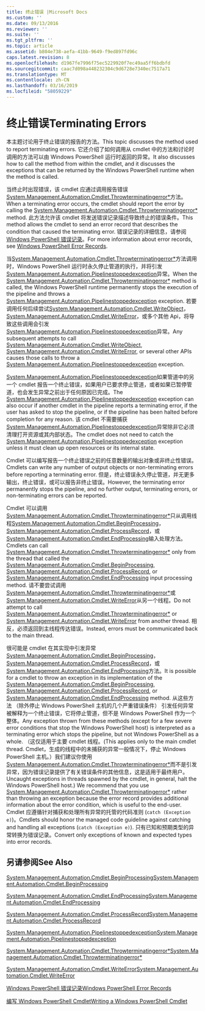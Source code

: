 ```yaml
---
title: 终止错误 |Microsoft Docs
ms.custom: ''
ms.date: 09/13/2016
ms.reviewer: ''
ms.suite: ''
ms.tgt_pltfrm: ''
ms.topic: article
ms.assetid: b804e738-aefa-41bb-9649-f9ed897fd96c
caps.latest.revision: 8
ms.openlocfilehash: d1967fe7996f75ec5229920f7ec49aa5ff6bdbfd
ms.sourcegitcommit: caac7d098a448232304c9d6728e7340ec7517a71
ms.translationtype: MT
ms.contentlocale: zh-CN
ms.lasthandoff: 03/16/2019
ms.locfileid: "58059229"
---
```

# <a name="terminating-errors"></a><span data-ttu-id="09052-102">终止错误</span><span class="sxs-lookup"><span data-stu-id="09052-102">Terminating Errors</span></span>

<span data-ttu-id="09052-103">本主题讨论用于终止错误的报告的方法。</span><span class="sxs-lookup"><span data-stu-id="09052-103">This topic discusses the method used to report terminating errors.</span></span> <span data-ttu-id="09052-104">它还介绍了如何调用从 cmdlet 中的方法和讨论时调用的方法可以由 Windows PowerShell 运行时返回的异常。</span><span class="sxs-lookup"><span data-stu-id="09052-104">It also discusses how to call the method from within the cmdlet, and it discusses the exceptions that can be returned by the Windows PowerShell runtime when the method is called.</span></span>

<span data-ttu-id="09052-105">当终止时出现错误，该 cmdlet 应通过调用报告错误[System.Management.Automation.Cmdlet.Throwterminatingerror\*](/dotnet/api/System.Management.Automation.Cmdlet.ThrowTerminatingError)方法。</span><span class="sxs-lookup"><span data-stu-id="09052-105">When a terminating error occurs, the cmdlet should report the error by calling the [System.Management.Automation.Cmdlet.Throwterminatingerror\*](/dotnet/api/System.Management.Automation.Cmdlet.ThrowTerminatingError) method.</span></span> <span data-ttu-id="09052-106">此方法允许该 cmdlet 将发送错误记录描述导致终止的错误条件。</span><span class="sxs-lookup"><span data-stu-id="09052-106">This method allows the cmdlet to send an error record that describes the condition that caused the terminating error.</span></span> <span data-ttu-id="09052-107">错误记录的详细信息，请参阅[Windows PowerShell 错误记录](./windows-powershell-error-records.md)。</span><span class="sxs-lookup"><span data-stu-id="09052-107">For more information about error records, see [Windows PowerShell Error Records](./windows-powershell-error-records.md).</span></span>

<span data-ttu-id="09052-108">当[System.Management.Automation.Cmdlet.Throwterminatingerror\*](/dotnet/api/System.Management.Automation.Cmdlet.ThrowTerminatingError)方法调用时，Windows PowerShell 运行时永久停止管道的执行，并将引发[System.Management.Automation.Pipelinestoppedexception](/dotnet/api/System.Management.Automation.PipelineStoppedException)异常。</span><span class="sxs-lookup"><span data-stu-id="09052-108">When the [System.Management.Automation.Cmdlet.Throwterminatingerror\*](/dotnet/api/System.Management.Automation.Cmdlet.ThrowTerminatingError) method is called, the  Windows PowerShell runtime permanently stops the execution of the pipeline and throws a [System.Management.Automation.Pipelinestoppedexception](/dotnet/api/System.Management.Automation.PipelineStoppedException) exception.</span></span> <span data-ttu-id="09052-109">若要调用任何后续尝试[System.Management.Automation.Cmdlet.WriteObject](/dotnet/api/System.Management.Automation.Cmdlet.WriteObject)， [System.Management.Automation.Cmdlet.WriteError](/dotnet/api/System.Management.Automation.Cmdlet.WriteError)，或多个其他 Api，将导致这些调用会引发[System.Management.Automation.Pipelinestoppedexception](/dotnet/api/System.Management.Automation.PipelineStoppedException)异常。</span><span class="sxs-lookup"><span data-stu-id="09052-109">Any subsequent attempts to call [System.Management.Automation.Cmdlet.WriteObject](/dotnet/api/System.Management.Automation.Cmdlet.WriteObject), [System.Management.Automation.Cmdlet.WriteError](/dotnet/api/System.Management.Automation.Cmdlet.WriteError), or several other APIs causes those calls to throw a [System.Management.Automation.Pipelinestoppedexception](/dotnet/api/System.Management.Automation.PipelineStoppedException) exception.</span></span>

<span data-ttu-id="09052-110">[System.Management.Automation.Pipelinestoppedexception](/dotnet/api/System.Management.Automation.PipelineStoppedException)如果管道中的另一个 cmdlet 报告一个终止错误，如果用户已要求停止管道，或者如果已暂停管道，也会发生异常之前出于任何原因已完成。</span><span class="sxs-lookup"><span data-stu-id="09052-110">The [System.Management.Automation.Pipelinestoppedexception](/dotnet/api/System.Management.Automation.PipelineStoppedException) exception can also occur if another cmdlet in the pipeline reports a terminating error, if the user has asked to stop the pipeline, or if the pipeline has been halted before completion for any reason.</span></span> <span data-ttu-id="09052-111">该 cmdlet 不需要捕获[System.Management.Automation.Pipelinestoppedexception](/dotnet/api/System.Management.Automation.PipelineStoppedException)异常除非它必须清理打开资源或其内部状态。</span><span class="sxs-lookup"><span data-stu-id="09052-111">The cmdlet does not need to catch the [System.Management.Automation.Pipelinestoppedexception](/dotnet/api/System.Management.Automation.PipelineStoppedException) exception unless it must clean up open resources or its internal state.</span></span>

<span data-ttu-id="09052-112">Cmdlet 可以编写报告一个终止错误之前的任意数量的输出对象或非终止性错误。</span><span class="sxs-lookup"><span data-stu-id="09052-112">Cmdlets can write any number of output objects or non-terminating errors before reporting a terminating error.</span></span> <span data-ttu-id="09052-113">但是，终止错误永久停止管道，并无更多输出，终止错误，或可以报告非终止错误。</span><span class="sxs-lookup"><span data-stu-id="09052-113">However, the terminating error permanently stops the pipeline, and no further output, terminating errors, or non-terminating errors can be reported.</span></span>

<span data-ttu-id="09052-114">Cmdlet 可以调用[System.Management.Automation.Cmdlet.Throwterminatingerror\*](/dotnet/api/System.Management.Automation.Cmdlet.ThrowTerminatingError)只从调用线程[System.Management.Automation.Cmdlet.BeginProcessing](/dotnet/api/System.Management.Automation.Cmdlet.BeginProcessing)， [System.Management.Automation.Cmdlet.ProcessRecord](/dotnet/api/System.Management.Automation.Cmdlet.ProcessRecord)，或[System.Management.Automation.Cmdlet.EndProcessing](/dotnet/api/System.Management.Automation.Cmdlet.EndProcessing)输入处理方法。</span><span class="sxs-lookup"><span data-stu-id="09052-114">Cmdlets can call [System.Management.Automation.Cmdlet.Throwterminatingerror\*](/dotnet/api/System.Management.Automation.Cmdlet.ThrowTerminatingError) only from the thread that called the [System.Management.Automation.Cmdlet.BeginProcessing](/dotnet/api/System.Management.Automation.Cmdlet.BeginProcessing), [System.Management.Automation.Cmdlet.ProcessRecord](/dotnet/api/System.Management.Automation.Cmdlet.ProcessRecord), or [System.Management.Automation.Cmdlet.EndProcessing](/dotnet/api/System.Management.Automation.Cmdlet.EndProcessing) input processing method.</span></span> <span data-ttu-id="09052-115">请不要尝试调用[System.Management.Automation.Cmdlet.Throwterminatingerror\*](/dotnet/api/System.Management.Automation.Cmdlet.ThrowTerminatingError)或[System.Management.Automation.Cmdlet.WriteError](/dotnet/api/System.Management.Automation.Cmdlet.WriteError)从另一个线程。</span><span class="sxs-lookup"><span data-stu-id="09052-115">Do not attempt to call [System.Management.Automation.Cmdlet.Throwterminatingerror\*](/dotnet/api/System.Management.Automation.Cmdlet.ThrowTerminatingError) or [System.Management.Automation.Cmdlet.WriteError](/dotnet/api/System.Management.Automation.Cmdlet.WriteError) from another thread.</span></span> <span data-ttu-id="09052-116">相反，必须返回到主线程传达错误。</span><span class="sxs-lookup"><span data-stu-id="09052-116">Instead, errors must be communicated back to the main thread.</span></span>

<span data-ttu-id="09052-117">很可能是 cmdlet 在其实现中引发异常[System.Management.Automation.Cmdlet.BeginProcessing](/dotnet/api/System.Management.Automation.Cmdlet.BeginProcessing)， [System.Management.Automation.Cmdlet.ProcessRecord](/dotnet/api/System.Management.Automation.Cmdlet.ProcessRecord)，或[System.Management.Automation.Cmdlet.EndProcessing](/dotnet/api/System.Management.Automation.Cmdlet.EndProcessing)方法。</span><span class="sxs-lookup"><span data-stu-id="09052-117">It is possible for a cmdlet to throw an exception in its implementation of the [System.Management.Automation.Cmdlet.BeginProcessing](/dotnet/api/System.Management.Automation.Cmdlet.BeginProcessing), [System.Management.Automation.Cmdlet.ProcessRecord](/dotnet/api/System.Management.Automation.Cmdlet.ProcessRecord), or [System.Management.Automation.Cmdlet.EndProcessing](/dotnet/api/System.Management.Automation.Cmdlet.EndProcessing) method.</span></span> <span data-ttu-id="09052-118">从这些方法 （除外停止 Windows PowerShell 主机的几个严重错误条件） 引发任何异常被解释为一个终止错误，它将停止管道，但不是 Windows PowerShell 作为一个整体。</span><span class="sxs-lookup"><span data-stu-id="09052-118">Any exception thrown from these methods (except for a few severe error conditions that stop the Windows PowerShell host) is interpreted as a terminating error which stops the pipeline, but not Windows PowerShell as a whole.</span></span> <span data-ttu-id="09052-119">（这仅适用于主要 cmdlet 线程。</span><span class="sxs-lookup"><span data-stu-id="09052-119">(This applies only to the main cmdlet thread.</span></span> <span data-ttu-id="09052-120">Cmdlet，生成的线程中的未捕获的异常一般情况下，停止 Windows PowerShell 主机。）我们建议你使用[System.Management.Automation.Cmdlet.Throwterminatingerror\*](/dotnet/api/System.Management.Automation.Cmdlet.ThrowTerminatingError)而不是引发异常，因为错误记录提供了有关错误条件的其他信息，这是适用于最终用户。</span><span class="sxs-lookup"><span data-stu-id="09052-120">Uncaught exceptions in threads spawned by the cmdlet, in general, halt the Windows PowerShell host.) We recommend that you use [System.Management.Automation.Cmdlet.Throwterminatingerror\*](/dotnet/api/System.Management.Automation.Cmdlet.ThrowTerminatingError) rather than throwing an exception because the error record provides additional information about the error condition, which is useful to the end-user.</span></span> <span data-ttu-id="09052-121">Cmdlet 应遵循针对捕获和处理所有异常的托管的代码准则 (`catch (Exception e)`)。</span><span class="sxs-lookup"><span data-stu-id="09052-121">Cmdlets should honor the managed code guideline against catching and handling all exceptions (`catch (Exception e)`).</span></span> <span data-ttu-id="09052-122">只有已知和预期类型的异常转换为错误记录。</span><span class="sxs-lookup"><span data-stu-id="09052-122">Convert only exceptions of known and expected types into error records.</span></span>

## <a name="see-also"></a><span data-ttu-id="09052-123">另请参阅</span><span class="sxs-lookup"><span data-stu-id="09052-123">See Also</span></span>

[<span data-ttu-id="09052-124">System.Management.Automation.Cmdlet.BeginProcessing</span><span class="sxs-lookup"><span data-stu-id="09052-124">System.Management.Automation.Cmdlet.BeginProcessing</span></span>](/dotnet/api/System.Management.Automation.Cmdlet.BeginProcessing)

[<span data-ttu-id="09052-125">System.Management.Automation.Cmdlet.EndProcessing</span><span class="sxs-lookup"><span data-stu-id="09052-125">System.Management.Automation.Cmdlet.EndProcessing</span></span>](/dotnet/api/System.Management.Automation.Cmdlet.EndProcessing)

[<span data-ttu-id="09052-126">System.Management.Automation.Cmdlet.ProcessRecord</span><span class="sxs-lookup"><span data-stu-id="09052-126">System.Management.Automation.Cmdlet.ProcessRecord</span></span>](/dotnet/api/System.Management.Automation.Cmdlet.ProcessRecord)

[<span data-ttu-id="09052-127">System.Management.Automation.Pipelinestoppedexception</span><span class="sxs-lookup"><span data-stu-id="09052-127">System.Management.Automation.Pipelinestoppedexception</span></span>](/dotnet/api/System.Management.Automation.PipelineStoppedException)

[<span data-ttu-id="09052-128">System.Management.Automation.Cmdlet.Throwterminatingerror\*</span><span class="sxs-lookup"><span data-stu-id="09052-128">System.Management.Automation.Cmdlet.Throwterminatingerror\*</span></span>](/dotnet/api/System.Management.Automation.Cmdlet.ThrowTerminatingError)

[<span data-ttu-id="09052-129">System.Management.Automation.Cmdlet.WriteError</span><span class="sxs-lookup"><span data-stu-id="09052-129">System.Management.Automation.Cmdlet.WriteError</span></span>](/dotnet/api/System.Management.Automation.Cmdlet.WriteError)

[<span data-ttu-id="09052-130">Windows PowerShell 错误记录</span><span class="sxs-lookup"><span data-stu-id="09052-130">Windows PowerShell Error Records</span></span>](./windows-powershell-error-records.md)

[<span data-ttu-id="09052-131">编写 Windows PowerShell Cmdlet</span><span class="sxs-lookup"><span data-stu-id="09052-131">Writing a Windows PowerShell Cmdlet</span></span>](./writing-a-windows-powershell-cmdlet.md)
